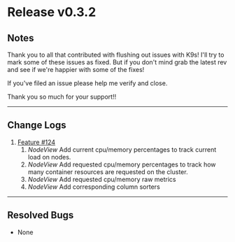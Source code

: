 # Release v0.3.2

## Notes

Thank you to all that contributed with flushing out issues with K9s! I'll try
to mark some of these issues as fixed. But if you don't mind grab the latest
rev and see if we're happier with some of the fixes!

If you've filed an issue please help me verify and close.

Thank you so much for your support!!

---

## Change Logs

1. [Feature #124](https://github.com/Ya-hwon/k9s/issues/124)
   1. *NodeView* Add current cpu/memory percentages to track current load on nodes.
   2. *NodeView* Add requested cpu/memory percentages to track how many container
     resources are requested on the cluster.
   3. *NodeView* Add requested cpu/memory raw metrics
   4. *NodeView* Add corresponding column sorters


---

## Resolved Bugs

+ None
